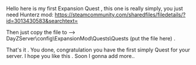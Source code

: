 Hello here is my first Expansion Quest , 
this one is really simply, you just need Hunterz mod: 
https://steamcommunity.com/sharedfiles/filedetails/?id=3013430583&searchtext= 

Then just copy the file to --> DayZServer\config\ExpansionMod\Quests\Quests (put the file here) .

That's it .  You done, congratulation you have the first simply Quest for your server.
I hope you like this . Soon I gonna add more..
